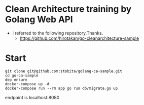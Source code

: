# Clean Architecture training by Golang Web API

- I referred to the following repository.Thanks.
  - https://github.com/hirotakan/go-cleanarchitecture-sample

# Start

```
git clone git@github.com:stobita/golang-ca-sample.git
cd go-ca-sample
dep ensure
docker-compose up -d
docker-compose run --rm app go run db/migrate.go up
```

endpoint is localhost:8080
